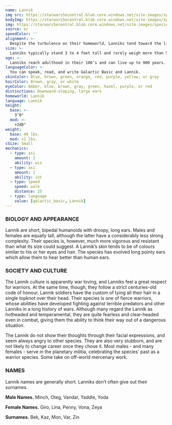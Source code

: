 ```yaml
---
name: Lannik
img src: https://starwars5ecentral.blob.core.windows.net/site-images/species/species_lannik.png
bodyImg: https://starwars5ecentral.blob.core.windows.net/site-images/species/species_lannik.png
img: https://starwars5ecentral.blob.core.windows.net/site-images/species/species_lannik.png
source: ec
speedColor: ''
alignment: >-
  Despite the turbulence on their homeworld, Lanniks tend toward the light side, though there are exceptions.
size: >-
  Lanniks typically stand 3 to 4 feet tall and rarely weigh more than 50 lbs. Regardless of your position in that range, your size is Small.
age: >-
  Lanniks reach adulthood in their 100’s and can live up to 900 years.
languageColor: >-
  You can speak, read, and write Galactic Basic and Lannik. 
skinColor: Blue, brown, green, orange, red, purple, yellow, or gray
hairColor: Brown, gray, or white
eyeColor: Amber, blue, brown, gray, green, hazel, purple, or red
distinctions: Downward-sloping, large ears
homeworld: Lannik
language: Lannik
height:
  base: >-
    3’0"
  mod: >-
    +2d8"
weight:
  base: 40 lbs.
  mod: x1 lbs.
cSize: Small
mechanics:
  - type: asi
    amount: 2
    ability: wis
  - type: asi
    amount: 1
    ability: int
  - type: speed
    speed: walk
    distance: 25
  - type: language
    value: [galactic_basic, Lannik]
---
```

### BIOLOGY AND APPEARANCE
Lannik are short, bipedal humanoids with droopy, long ears. Males and females are equally tall, although the latter have a considerably less strong complexity. Their species is, however, much more vigorous and resistant than what its size could suggest. A Lannik’s skin tends to be of colours similar to his or her eyes and hair. The species has evolved long pointy ears which allow them to hear better than human ears.

### SOCIETY AND CULTURE
The Lannik culture is apparently war loving, and Lanniks feel a great respect for warriors. At the same time, though, they follow a strict centuries-old code of honour. Lannik soldiers have the custom of tying all their hair in a single topknot over their head. Their species is one of fierce warriors, whose abilities have developed fighting against terrible predators and other Lanniks in a long history of wars. Although many regard the Lannik as hotheaded and temperamental, they are quite fearless and clear-headed even in combat, giving them the ability to think their way out of a dangerous situation.

The Lannik do not show their thoughts through their facial expressions, and seem always angry to other species. They are also very stubborn, and are not likely to change career once they chose it. Most males - and many females - serve in the planetary militia, celebrating the species’ past as a warrior species. Some take on off-world mercenary work.

### NAMES
Lannik names are generally short. Lanniks don’t often give out their surnames.

__Male Names.__ Minch, Oteg, Vandar, Yaddle, Yoda

__Female Names.__ Giro, Lina, Penny, Vona, Zeya

__Surnames.__ Bek, Kaz, Mon, Var, Zin



    